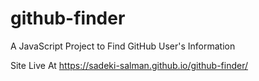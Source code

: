 # github-finder
A JavaScript Project to Find GitHub User's Information

Site Live At https://sadeki-salman.github.io/github-finder/
